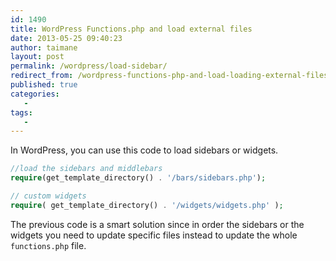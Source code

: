 ```yaml
---
id: 1490
title: WordPress Functions.php and load external files
date: 2013-05-25 09:40:23
author: taimane
layout: post
permalink: /wordpress/load-sidebar/
redirect_from: /wordpress-functions-php-and-load-loading-external-files/
published: true
categories:
   -
tags:
   -
---
```

In WordPress, you can use this code to load sidebars or widgets.

```php
//load the sidebars and middlebars
require(get_template_directory() . '/bars/sidebars.php');

// custom widgets
require( get_template_directory() . '/widgets/widgets.php' );
```

The previous code is a smart solution since in order the sidebars or the widgets you need to update specific files instead to update the whole `functions.php` file.
